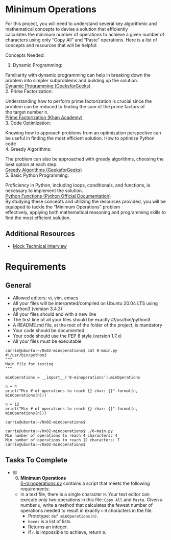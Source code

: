 # Minimum Operations

For this project, you will need to understand several key algorithmic and mathematical concepts to devise a solution that efficiently <br> 
calculates the minimum number of operations to achieve a given number of characters using only “Copy All” and “Paste” operations. Here is a list of concepts and resources that will be helpful:<br>

Concepts Needed:<br>
1. Dynamic Programming:<br>

Familiarity with dynamic programming can help in breaking down the problem into simpler subproblems and building up the solution.<br>
[Dynamic Programming (GeeksforGeeks)](https://www.geeksforgeeks.org/dynamic-programming/)<br>
2. Prime Factorization:<br>

Understanding how to perform prime factorization is crucial since the problem can be reduced to finding the sum of the prime factors of <br> 
the target number n.<br>
[Prime Factorization (Khan Academy)](https://www.khanacademy.org/math/pre-algebra/pre-algebra-factors-multiplespre-algebra-prime-factorization-prealg/v/prime-factorization)<br>
3. Code Optimization:

Knowing how to approach problems from an optimization perspective can be useful in finding the most efficient solution.
How to optimize Python code<br>
4. Greedy Algorithms:<br>

The problem can also be approached with greedy algorithms, choosing the best option at each step.<br>
[Greedy Algorithms (GeeksforGeeks)](https://www.geeksforgeeks.org/greedy-algorithms/)<br>
5. Basic Python Programming:<br>

Proficiency in Python, including loops, conditionals, and functions, is necessary to implement the solution.<br>
[Python Functions (Python Official Documentation)](https://docs.python.org/3/tutorial/controlflow.html#defining-functions)<br>
By studying these concepts and utilizing the resources provided, you will be equipped to tackle the “Minimum Operations” problem <br> effectively, applying both mathematical reasoning and programming skills to find the most efficient solution.

## Additional Resources
- [Mock Technical Interview](https://www.youtube.com/watch?feature=shared&v=h4i4kjwncoU)
# Requirements
## General
- Allowed editors: vi, vim, emacs
- All your files will be interpreted/compiled on Ubuntu 20.04 LTS using python3 (version 3.4.3)
- All your files should end with a new line
- The first line of all your files should be exactly #!/usr/bin/python3
- A README.md file, at the root of the folder of the project, is mandatory
- Your code should be documented
- Your code should use the PEP 8 style (version 1.7.x)
- All your files must be executable

``` 
carrie@ubuntu:~/0x02-minoperations$ cat 0-main.py
#!/usr/bin/python3
"""
Main file for testing
"""

minOperations = __import__('0-minoperations').minOperations

n = 4
print("Min # of operations to reach {} char: {}".format(n, minOperations(n)))

n = 12
print("Min # of operations to reach {} char: {}".format(n, minOperations(n)))

carrie@ubuntu:~/0x02-minoperations$ 
```
```
carrie@ubuntu:~/0x02-minoperations$ ./0-main.py
Min number of operations to reach 4 characters: 4
Min number of operations to reach 12 characters: 7
carrie@ubuntu:~/0x02-minoperations$
```


## Tasks To Complete

+ [x] 0. **Minimum Operations**<br/>[0-minoperations.py](0-minoperations.py) contains a script that meets the following requirements:
  + In a text file, there is a single character `H`. Your text editor can execute only two operations in this file: `Copy All` and `Paste`. Given a number `n`, write a method that calculates the fewest number of operations needed to result in exactly `n` `H` characters in the file.
    + Prototype: `def minOperations(n)`.
    + `boxes` is a list of lists.
    + Returns an integer.
    + If `n` is impossible to achieve, return `0`.